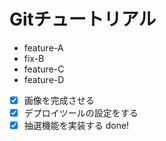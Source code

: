 # Gitチュートリアル
- feature-A
- fix-B
- feature-C
- feature-D
- [x] 画像を完成させる
- [x] デプロイツールの設定をする
- [x] 抽選機能を実装する
done!
